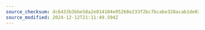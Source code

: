 ```yaml
---
source_checksum: dc6433b3bbe58a2e814104e95268e233f2bc7bcabe328acab1de02fca74ebcc8
source_modified: 2024-12-12T21:11:49.594Z
---
```


